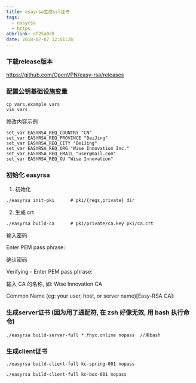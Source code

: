 ```yaml
---
title: esayrsa生成ssl证书
tags:
  - easyrsa
  - https
abbrlink: df25a0d8
date: 2018-07-07 12:01:26
---
```


### 下载release版本

https://github.com/OpenVPN/easy-rsa/releases

### 配置公钥基础设施变量

```
cp vars.example vars
vim vars
```

修改内容示例

```
set_var EASYRSA_REQ_COUNTRY "CN"
set_var EASYRSA_REQ_PROVINCE "BeiJing"
set_var EASYRSA_REQ_CITY "BeiJing"
set_var EASYRSA_REQ_ORG "Wise Innovation Inc."
set_var EASYRSA_REQ_EMAIL "user@mail.com"
set_var EASYRSA_REQ_OU "Wise Innovation"
```

<!-- more -->

### 初始化 easyrsa

1. 初始化

```
./easyrsa init-pki      # pki/{reqs,private} dir
```

2.  生成 crt


```
./easyrsa build-ca      # pki/private/ca.key pki/ca.crt
```

输入密码


Enter PEM pass phrase:


确认密码


Verifying - Enter PEM pass phrase:


输入 CA 的名称, 如: Wise Innovation CA


Common Name (eg: your user, host, or server name)[Easy-RSA CA]:



### 生成server证书 (因为用了通配符, 在 zsh 好像无效, 用 bash 执行命令)

```
./easyrsa build-server-full *.fhyx.online nopass  //用bash
```



   ### 生成client证书

```
./easyrsa build-client-full kc-spring-001 nopass 

./easyrsa build-client-full kc-box-001 nopass
```